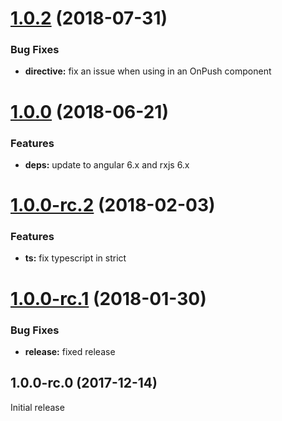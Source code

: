 <a name="1.0.2"></a>
# [1.0.2](https://github.com/sketch7/ngx.command/compare/1.0.1...1.0.2) (2018-07-31)

### Bug Fixes

* **directive:** fix an issue when using in an OnPush component

<a name="1.0.0"></a>
# [1.0.0](https://github.com/sketch7/ngx.command/compare/1.0.0-rc.2...1.0.0) (2018-06-21)

### Features

* **deps:** update to angular 6.x and rxjs 6.x

<a name="1.0.0-rc.2"></a>
# [1.0.0-rc.2](https://github.com/sketch7/ngx.command/compare/1.0.0-rc.1...1.0.0-rc.2) (2018-02-03)

### Features

* **ts:** fix typescript in strict


<a name="1.0.0-rc.1"></a>
# [1.0.0-rc.1](https://github.com/sketch7/ngx.command/compare/1.0.0-rc.0...1.0.0-rc.1) (2018-01-30)

### Bug Fixes

* **release:** fixed release


<a name="1.0.0-rc.0"></a>
## 1.0.0-rc.0 (2017-12-14)
Initial release